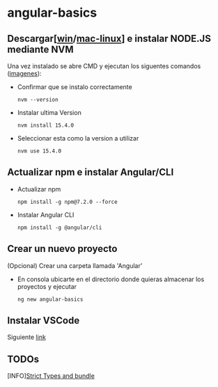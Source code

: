 # angular-basics

## Descargar[[win](https://github.com/coreybutler/nvm-windows/releases/download/1.1.7/nvm-setup.zip)/[mac-linux](https://github.com/nvm-sh/nvm)] e instalar NODE.JS mediante NVM 

Una vez instalado se abre CMD y ejecutan los siguentes comandos ([imagenes](https://codeburst.io/nvm-for-windows-how-to-install-and-use-13b7a4209791)):

- Confirmar que se instalo correctamente

    `nvm --version`

- Instalar ultima Version

    `nvm install 15.4.0`

- Seleccionar esta como la version a utilizar

    `nvm use 15.4.0`

## Actualizar npm e instalar Angular/CLI

- Actualizar npm

    `npm install -g npm@7.2.0 --force`

- Instalar Angular CLI

    `npm install -g @angular/cli`
    
## Crear un nuevo proyecto

(Opcional) Crear una carpeta llamada 'Angular'

- En consola ubicarte en el directorio donde quieras almacenar los proyectos y ejecutar
    
    `ng new angular-basics`

## Instalar VSCode

Siguiente [link](https://code.visualstudio.com/)




## TODOs

[INFO][Strict Types and bundle](https://blog.angular.io/angular-cli-strict-mode-c94ba5965f63)
